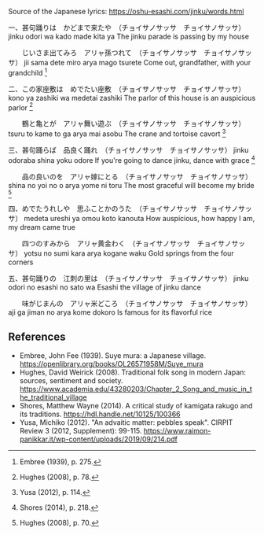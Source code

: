 ---
---

Source of the Japanese lyrics: https://oshu-esashi.com/jinku/words.html

一、甚句踊りは　かどまで来たや　（チョイサノサッサ　チョイサノサッサ）
jinku odori wa kado made kita ya
The jinku parade is passing by my house

　　じいさま出てみろ　アリャ孫つれて　（チョイサノサッサ　チョイサノサッサ）
jii sama dete miro arya mago tsurete
Come out, grandfather, with your grandchild [^1]


二、この家座敷は　めでたい座敷　（チョイサノサッサ　チョイサノサッサ）
kono ya zashiki wa medetai zashiki
The parlor of this house is an auspicious parlor [^2]

　　鶴と亀とが　アリャ舞い遊ぶ　（チョイサノサッサ　チョイサノサッサ）
tsuru to kame to ga arya mai asobu
The crane and tortoise cavort [^3]


三、甚句踊らば　品良く踊れ　（チョイサノサッサ　チョイサノサッサ）
jinku odoraba shina yoku odore
If you're going to dance jinku, dance with grace [^4]

　　品の良いのを　アリャ嫁にとる　（チョイサノサッサ　チョイサノサッサ）
shina no yoi no o arya yome ni toru
The most graceful will become my bride [^5]


四、めでたうれしや　思ふことかのうた　（チョイサノサッサ　チョイサノサッサ）
medeta ureshi ya omou koto kanouta
How auspicious, how happy I am, my dream came true

　　四つのすみから　アリャ黄金わく　（チョイサノサッサ　チョイサノサッサ）
yotsu no sumi kara arya kogane waku
Gold springs from the four corners


五、甚句踊りの　江刺の里は　（チョイサノサッサ　チョイサノサッサ）
jinku odori no esashi no sato wa
Esashi the village of jinku dance

　　味がじまんの　アリャ米どころ　（チョイサノサッサ　チョイサノサッサ）
aji ga jiman no arya kome dokoro
Is famous for its flavorful rice

References
----------

* Embree, John Fee (1939).  Suye mura: a Japanese village.  https://openlibrary.org/books/OL26571958M/Suye_mura
* Hughes, David Weirick (2008).  Traditional folk song in modern Japan: sources, sentiment and society.  https://www.academia.edu/43280203/Chapter_2_Song_and_music_in_the_traditional_village
* Shores, Matthew Wayne (2014).  A critical study of kamigata rakugo and its traditions.  https://hdl.handle.net/10125/100366
* Yusa, Michiko (2012).  "An advaitic matter: pebbles speak".  CIRPIT Review 3 (2012, Supplement): 99-115.  https://www.raimon-panikkar.it/wp-content/uploads/2019/09/214.pdf

[^1]: Embree (1939), p. 275.
[^2]: Hughes (2008), p. 78.
[^3]: Yusa (2012), p. 114.
[^4]: Shores (2014), p. 218.
[^5]: Hughes (2008), p. 70.
